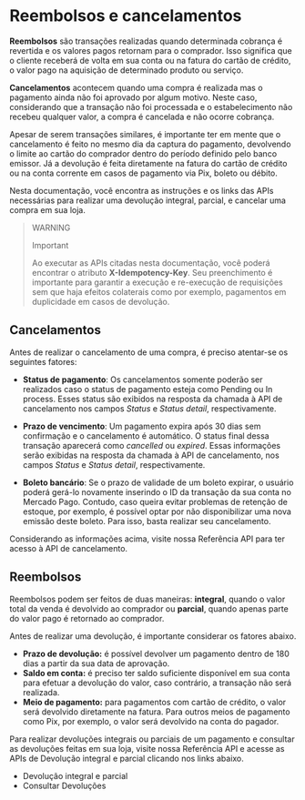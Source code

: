 # Reembolsos e cancelamentos

**Reembolsos** são transações realizadas quando determinada cobrança é revertida e os valores pagos retornam para o comprador. Isso significa que o cliente receberá de volta em sua conta ou na fatura do cartão de crédito, o valor pago na aquisição de determinado produto ou serviço.

**Cancelamentos** acontecem quando uma compra é realizada mas o pagamento ainda não foi aprovado por algum motivo. Neste caso, considerando que a transação não foi processada e o estabelecimento não recebeu qualquer valor, a compra é cancelada e não ocorre cobrança.

Apesar de serem transações similares, é importante ter em mente que o cancelamento é feito no mesmo dia da captura do pagamento, devolvendo o limite ao cartão do comprador dentro do período definido pelo banco emissor. Já a devolução é feita diretamente na fatura do cartão de crédito ou na conta corrente em casos de pagamento via Pix, boleto ou débito.

Nesta documentação, você encontra as instruções e os links das APIs necessárias para realizar uma devolução integral, parcial, e cancelar uma compra em sua loja.


> WARNING
>
> Important
>
> Ao executar as APIs citadas nesta documentação, você poderá encontrar o atributo **X-Idempotency-Key**. Seu preenchimento é importante para garantir a execução e re-execução de requisições sem que haja efeitos colaterais como por exemplo, pagamentos em duplicidade em casos de devolução.

## Cancelamentos

Antes de realizar o cancelamento de uma compra, é preciso atentar-se os seguintes fatores: 

- **Status de pagamento**: Os cancelamentos somente poderão ser realizados caso o status de pagamento esteja como Pending ou In process. Esses status são exibidos na resposta da chamada à API de cancelamento nos campos *Status* e *Status detail*, respectivamente.

- **Prazo de vencimento**: Um pagamento expira após 30 dias sem confirmação e o cancelamento é automático. O status final dessa transação aparecerá como *cancelled* ou *expired*. Essas informações serão exibidas na resposta da chamada à API de cancelamento, nos campos *Status* e *Status detail*, respectivamente. 

- **Boleto bancário**: Se o prazo de validade de um boleto expirar, o usuário poderá gerá-lo novamente inserindo o ID da transação da sua conta no Mercado Pago. Contudo, caso queira evitar problemas de retenção de estoque, por exemplo, é possível optar por não disponibilizar uma nova emissão deste boleto. Para isso, basta realizar seu cancelamento.

Considerando as informações acima, visite nossa Referência API para ter acesso à API de cancelamento.

## Reembolsos

Reembolsos podem ser feitos de duas maneiras: **integral**, quando o valor total da venda é devolvido ao comprador ou **parcial**, quando apenas parte do valor pago é retornado ao comprador.

Antes de realizar uma devolução, é importante considerar os fatores abaixo.

* **Prazo de devolução:** é possível devolver um pagamento dentro de 180 dias a partir da sua data de aprovação.
* **Saldo em conta:** é preciso ter saldo suficiente disponível em sua conta para efetuar a devolução do valor, caso contrário, a transação não será realizada.
* **Meio de pagamento:** para pagamentos com cartão de crédito, o valor será devolvido diretamente na fatura. Para outros meios de pagamento como Pix, por exemplo, o valor será devolvido na conta do pagador.

Para realizar devoluções integrais ou parciais de um pagamento e consultar as devoluções feitas em sua loja, visite nossa Referência API e acesse as APIs de Devolução integral e parcial clicando nos links abaixo.

- Devolução integral e parcial
- Consultar Devoluções
